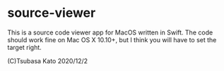 # source-viewer
This is a source code viewer app for MacOS written in Swift. 
The code should work fine on Mac OS X 10.10+, but I think you will have to set the target right.

(C)Tsubasa Kato 2020/12/2
